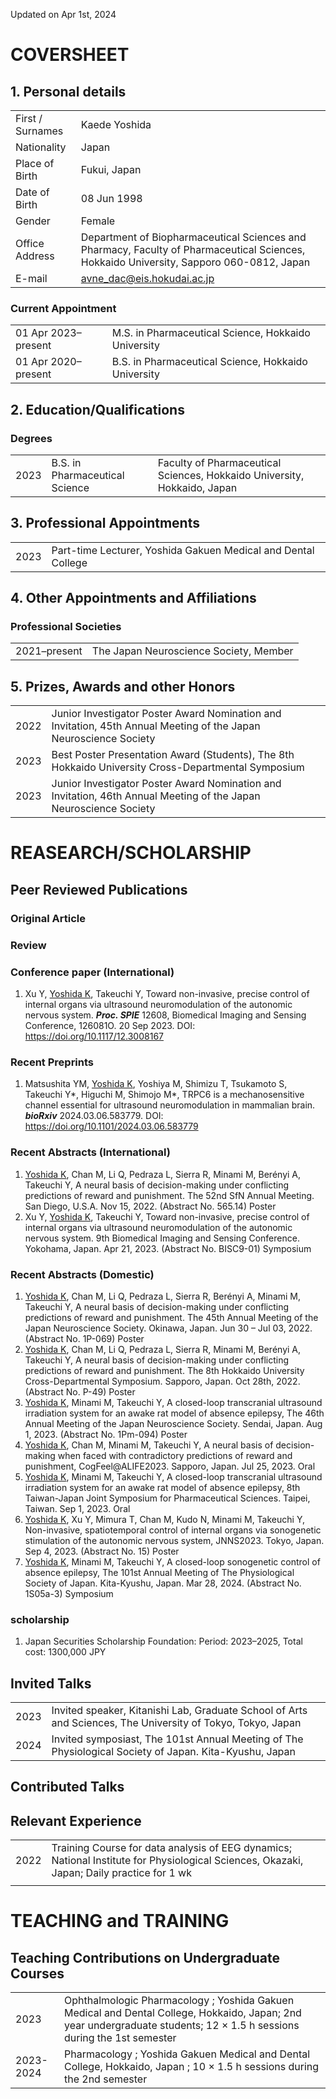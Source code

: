Updated on Apr 1st, 2024
# COVERSHEET
## 1. Personal details
|                  |                                                                                                              |
| ---------------- | ------------------------------------------------------------------------------------------------------------ |
| First / Surnames | Kaede Yoshida                                                                                                |
| Nationality      | Japan                                                                                                        |
| Place of Birth   | Fukui, Japan                                                                                                 |
| Date of Birth    | 08 Jun 1998                                                                                                  |
| Gender           | Female                                                                                                         
| Office Address   | Department of Biopharmaceutical Sciences and Pharmacy, Faculty of Pharmaceutical Sciences, Hokkaido University, Sapporo 060-0812, Japan|
| E-mail           | avne_dac@eis.hokudai.ac.jp                                                                                   |

### Current Appointment
|                     |                                                                                 |
| ------------------- | ------------------------------------------------------------------------------- |
| 01 Apr 2023–present | M.S. in Pharmaceutical Science, Hokkaido University |
| 01 Apr 2020–present | B.S. in Pharmaceutical Science, Hokkaido University |

## 2. Education/Qualifications
### Degrees
|      |                                |                                                                                                                                      |
| ---- | ------------------------------ | ------------------------------------------------------------------------------------------------------------------------------------ |
| 2023 | B.S. in Pharmaceutical Science | Faculty of Pharmaceutical Sciences, Hokkaido University, Hokkaido, Japan                                                            |


## 3. Professional Appointments
|           |                                                                                          |
| --------- | ---------------------------------------------------------------------------------------- |
| 2023 | Part-time Lecturer, Yoshida Gakuen Medical and Dental College                                        |


## 4. Other Appointments and Affiliations
### Professional Societies
|              |                                             |
| ------------ | ------------------------------------------- |
| 2021–present | The Japan Neuroscience Society,	Member     |


## 5. Prizes, Awards and other Honors
|      |                                                                                                                                                     |
| ---- | --------------------------------------------------------------------------------------------------------------------------------------------------- |
| 2022 | Junior Investigator Poster Award Nomination and Invitation, 45th Annual Meeting of the Japan Neuroscience Society |
| 2023 | Best Poster Presentation Award (Students), The 8th Hokkaido University Cross-Departmental Symposium               |
| 2023 | Junior Investigator Poster Award Nomination and Invitation, 46th Annual Meeting of the Japan Neuroscience Society |


# REASEARCH/SCHOLARSHIP
## Peer Reviewed Publications
### Original Article

### Review

### Conference paper (International)
1. Xu Y, <ins>Yoshida K</ins>, Takeuchi Y, Toward non-invasive, precise control of internal organs via ultrasound neuromodulation of the autonomic nervous system. **_Proc. SPIE_** 12608, Biomedical Imaging and Sensing Conference, 126081O. 20 Sep 2023. DOI: https://doi.org/10.1117/12.3008167

### Recent Preprints
1. Matsushita YM, <ins>Yoshida K</ins>, Yoshiya M, Shimizu T, Tsukamoto S, Takeuchi Y\*, Higuchi M, Shimojo M\*, TRPC6 is a mechanosensitive channel essential for ultrasound neuromodulation in mammalian brain. **_bioRxiv_** 2024.03.06.583779. DOI: https://doi.org/10.1101/2024.03.06.583779

### Recent Abstracts (International)
1. <ins>Yoshida K</ins>, Chan M, Li Q, Pedraza L, Sierra R, Minami M, Berényi A, Takeuchi Y, A neural basis of decision-making under conflicting predictions of reward and punishment. The 52nd SfN Annual Meeting. San Diego, U.S.A. Nov 15, 2022. (Abstract No. 565.14) Poster
1. Xu Y, <ins>Yoshida K</ins>, Takeuchi Y, Toward non-invasive, precise control of internal organs via ultrasound neuromodulation of the autonomic nervous system. 9th Biomedical Imaging and Sensing Conference. Yokohama, Japan. Apr 21, 2023. (Abstract No. BISC9-01) Symposium

### Recent Abstracts (Domestic)
1.  <ins>Yoshida K</ins>, Chan M, Li Q, Pedraza L, Sierra R, Berényi A, Minami M, Takeuchi Y, A neural basis of decision-making under conflicting predictions of reward and punishment. The 45th Annual Meeting of the Japan Neuroscience Society. Okinawa, Japan. Jun 30 – Jul 03, 2022. (Abstract No. 1P-069) Poster
1.  <ins>Yoshida K</ins>, Chan M, Li Q, Pedraza L, Sierra R, Minami M, Berényi A, Takeuchi Y, A neural basis of decision-making under conflicting predictions of reward and punishment. The 8th Hokkaido University Cross-Departmental Symposium. Sapporo, Japan. Oct 28th, 2022. (Abstract No. P-49) Poster
1.  <ins>Yoshida K</ins>, Minami M, Takeuchi Y, A closed-loop transcranial ultrasound irradiation system for an awake rat model of absence epilepsy, The 46th Annual Meeting of the Japan Neuroscience Society. Sendai, Japan. Aug 1, 2023. (Abstract No. 1Pm-094) Poster
1.  <ins>Yoshida K</ins>, Chan M, Minami M, Takeuchi Y, A neural basis of decision-making when faced with contradictory predictions of reward and punishment, CogFeel@ALIFE2023. Sapporo, Japan. Jul 25, 2023. Oral
1.  <ins>Yoshida K</ins>, Minami M, Takeuchi Y, A closed-loop transcranial ultrasound irradiation system for an awake rat model of absence epilepsy, 8th Taiwan-Japan Joint Symposium for Pharmaceutical Sciences. Taipei, Taiwan. Sep 1, 2023. Oral
1.  <ins>Yoshida K</ins>, Xu Y, Mimura T, Chan M, Kudo N, Minami M, Takeuchi Y, Non-invasive, spatiotemporal control of internal organs via sonogenetic stimulation of the autonomic nervous system, JNNS2023. Tokyo, Japan. Sep 4, 2023. (Abstract No. 15) Poster
1.  <ins>Yoshida K</ins>, Minami M, Takeuchi Y, A closed-loop sonogenetic control of absence epilepsy, The 101st Annual Meeting of The Physiological Society of Japan. Kita-Kyushu, Japan. Mar 28, 2024. (Abstract No. 1S05a-3) Symposium


### scholarship
1. Japan Securities Scholarship Foundation: Period: 2023–2025, Total cost: 1300,000 JPY

## Invited Talks
|      |                                                                                                                                           |
| ---- | ----------------------------------------------------------------------------------------------------------------------------------------- |
| 2023 | Invited speaker, Kitanishi Lab, Graduate School of Arts and Sciences, The University of Tokyo, Tokyo, Japan                                                                           |
| 2024 | Invited symposiast, The 101st Annual Meeting of The Physiological Society of Japan. Kita-Kyushu, Japan                                   |

## Contributed Talks


## Relevant Experience
|      |                                                                                                                                                                      |
| ---- | -------------------------------------------------------------------------------------------------------------------------------------------------------------------- |
| 2022 | Training Course for data analysis of EEG dynamics; National Institute for Physiological Sciences, Okazaki, Japan; Daily practice for 1 wk                                                  |
                                                                                                                                  |

# TEACHING and TRAINING
## Teaching Contributions on Undergraduate Courses
|                |                                                                                                                                                                                         |
| -------------- | --------------------------------------------------------------------------------------------------------------------------------------------------------------------------------------- |
| 2023 | Ophthalmologic Pharmacology ; Yoshida Gakuen Medical and Dental College, Hokkaido, Japan; 2nd year undergraduate students; 12 × 1.5 h sessions during the 1st semester                                                          |
| 2023-2024 | Pharmacology ; Yoshida Gakuen Medical and Dental College, Hokkaido, Japan ; 10 × 1.5 h sessions during the 2nd semester                                                         |

